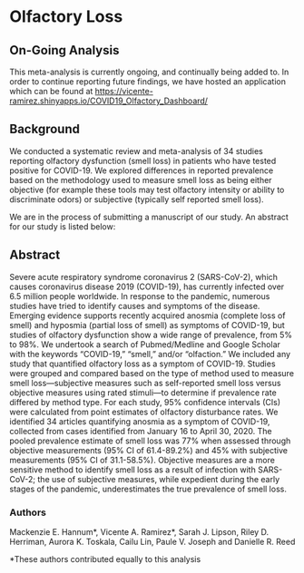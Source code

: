# Olfactory Loss

## On-Going Analysis
This meta-analysis is currently ongoing, and continually being added to. In order to continue reporting future findings, we have hosted an application which can be found at https://vicente-ramirez.shinyapps.io/COVID19_Olfactory_Dashboard/

## Background
We conducted a systematic review and meta-analysis of 34 studies reporting olfactory dysfunction (smell loss) in patients who have tested positive for COVID-19. We explored differences in reported prevalence based on the methodology used to measure smell loss as being either objective (for example these tools may test olfactory intensity or ability to discriminate odors) or subjective (typically self reported smell loss).

We are in the process of submitting a manuscript of our study. An abstract for our study is listed below:

## Abstract
Severe acute respiratory syndrome coronavirus 2 (SARS-CoV-2), which causes coronavirus disease 2019 (COVID-19), has currently infected over 6.5 million people worldwide. In response to the pandemic, numerous studies have tried to identify causes and symptoms of the disease. Emerging evidence supports recently acquired anosmia (complete loss of smell) and hyposmia (partial loss of smell) as symptoms of COVID-19, but studies of olfactory dysfunction show a wide range of prevalence, from 5% to 98%. We undertook a search of Pubmed/Medline and Google Scholar with the keywords “COVID-19,” “smell,” and/or “olfaction.” We included any study that quantified olfactory loss as a symptom of COVID-19. Studies were grouped and compared based on the type of method used to measure smell loss—subjective measures such as self-reported smell loss versus objective measures using rated stimuli—to determine if prevalence rate differed by method type. For each study, 95% confidence intervals (CIs) were calculated from point estimates of olfactory disturbance rates. We identified 34 articles quantifying anosmia as a symptom of COVID-19, collected from cases identified from January 16 to April 30, 2020. The pooled prevalence estimate of smell loss was 77% when assessed through objective measurements (95% CI of 61.4-89.2%) and 45% with subjective measurements (95% CI of 31.1-58.5%). Objective measures are a more sensitive method to identify smell loss as a result of infection with SARS-CoV-2; the use of subjective measures, while expedient during the early stages of the pandemic, underestimates the true prevalence of smell loss.

### Authors
Mackenzie E. Hannum*, Vicente A. Ramirez*, Sarah J. Lipson, Riley D. Herriman, Aurora K. Toskala, Cailu Lin, Paule V. Joseph and Danielle R. Reed

*These authors contributed equally to this analysis

